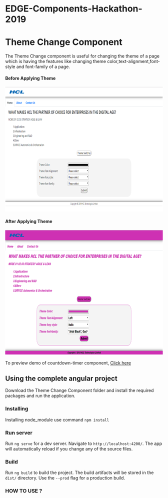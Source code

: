 # EDGE-Components-Hackathon-2019
# Theme Change Component

The Theme Change component is useful for changing the theme of a page which is having the features like changing theme color,text-alignment,font-style and font-family of a page. 

 #### Before Applying Theme
<p align="center"> 
  <img width="800" height="400" src="Images/ThemeChangeComponentBeforeApplyingTheme.PNG" alt="Theme-change-component-Img">
</p>

 #### After Applying Theme
 <p align="center">
  <img width="800" height="400" src="Images/ThemeChangeComponentAfterApplyingTheme.PNG" alt="Theme-change-component-Img">
 </p>
 
 To preview demo of countdown-timer component, [Click here](https://angular-scss-demo-1wsukx.stackblitz.io/)

## Using the complete angular project
Download the Theme Change Component folder and install the required packages and run the application.

### Installing

Installing node_module use command `npm install`

### Run server

Run `ng serve` for a dev server. Navigate to `http://localhost:4200/`. The app will automatically reload if you change any of the source files.

### Build

Run `ng build` to build the project. The build artifacts will be stored in the `dist/` directory. Use the `--prod` flag for a production build.


### HOW TO USE ?

